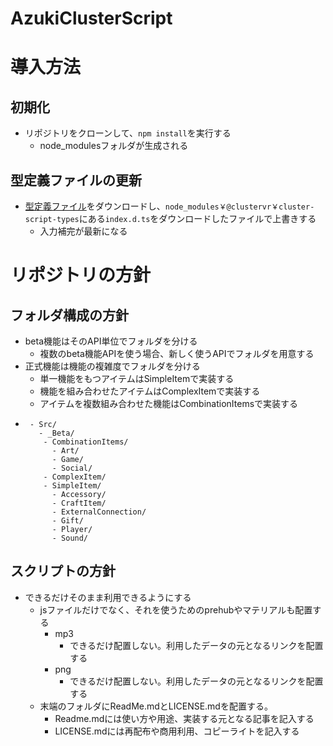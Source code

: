 # AzukiClusterScript

# 導入方法
## 初期化
* リポジトリをクローンして、`npm install`を実行する
  * node_modulesフォルダが生成される
## 型定義ファイルの更新 
* [型定義ファイル](https://docs.cluster.mu/script/#%E5%9E%8B%E5%AE%9A%E7%BE%A9%E3%83%95%E3%82%A1%E3%82%A4%E3%83%AB)をダウンロードし、`node_modules￥@clustervr￥cluster-script-types`にある`index.d.ts`をダウンロードしたファイルで上書きする
  * 入力補完が最新になる
  
# リポジトリの方針
## フォルダ構成の方針
* beta機能はそのAPI単位でフォルダを分ける
  * 複数のbeta機能APIを使う場合、新しく使うAPIでフォルダを用意する
* 正式機能は機能の複雑度でフォルダを分ける
  * 単一機能をもつアイテムはSimpleItemで実装する
  * 機能を組み合わせたアイテムはComplexItemで実装する
  * アイテムを複数組み合わせた機能はCombinationItemsで実装する
* ```
   - Src/
     - _Beta/
      - CombinationItems/
        - Art/
        - Game/
        - Social/
      - ComplexItem/
      - SimpleItem/
        - Accessory/
        - CraftItem/
        - ExternalConnection/
        - Gift/
        - Player/
        - Sound/
  ```
## スクリプトの方針
* できるだけそのまま利用できるようにする
  * jsファイルだけでなく、それを使うためのprehubやマテリアルも配置する
    * mp3
      * できるだけ配置しない。利用したデータの元となるリンクを配置する
    * png
      * できるだけ配置しない。利用したデータの元となるリンクを配置する
  * 末端のフォルダにReadMe.mdとLICENSE.mdを配置する。
    * Readme.mdには使い方や用途、実装する元となる記事を記入する
    * LICENSE.mdには再配布や商用利用、コピーライトを記入する

